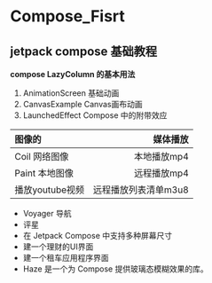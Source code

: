 # Compose_Fisrt

## jetpack compose 基础教程

**compose LazyColumn 的基本用法**

1. AnimationScreen 基础动画
2. CanvasExample Canvas画布动画
3. LaunchedEffect Compose 中的附带效应

| 图像的         |         媒体播放 |
|:------------|-------------:|
| Coil 网络图像   |      本地播放mp4 |
| Paint 本地图像  |      远程播放mp4 |
| 播放youtube视频 | 远程播放列表清单m3u8 |

* Voyager 导航
* 评星
* 在 Jetpack Compose 中支持多种屏幕尺寸
* 建一个理财的UI界面
* 建一个租车应用程序界面
* Haze 是一个为 Compose 提供玻璃态模糊效果的库。